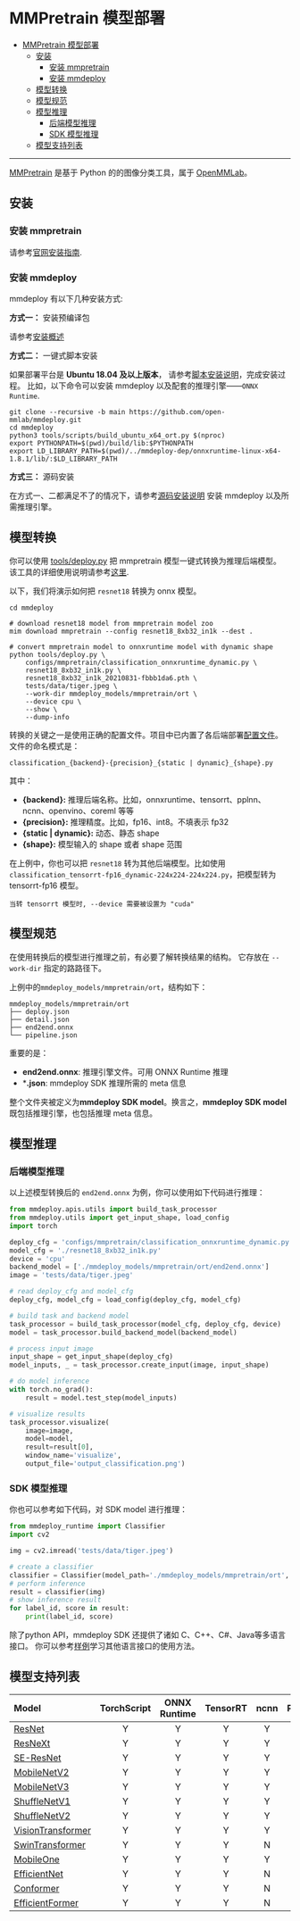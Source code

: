 # MMPretrain 模型部署

- [MMPretrain 模型部署](#mmpretrain-模型部署)
  - [安装](#安装)
    - [安装 mmpretrain](#安装-mmpretrain)
    - [安装 mmdeploy](#安装-mmdeploy)
  - [模型转换](#模型转换)
  - [模型规范](#模型规范)
  - [模型推理](#模型推理)
    - [后端模型推理](#后端模型推理)
    - [SDK 模型推理](#sdk-模型推理)
  - [模型支持列表](#模型支持列表)

______________________________________________________________________

[MMPretrain](https://github.com/open-mmlab/mmpretrain.git) 是基于 Python 的的图像分类工具，属于 [OpenMMLab](https://openmmlab.com)。

## 安装

### 安装 mmpretrain

请参考[官网安装指南](https://github.com/open-mmlab/mmpretrain/tree/main#installation).

### 安装 mmdeploy

mmdeploy 有以下几种安装方式:

**方式一：** 安装预编译包

请参考[安装概述](https://mmdeploy.readthedocs.io/zh_CN/latest/get_started.html#mmdeploy)

**方式二：** 一键式脚本安装

如果部署平台是 **Ubuntu 18.04 及以上版本**， 请参考[脚本安装说明](../01-how-to-build/build_from_script.md)，完成安装过程。
比如，以下命令可以安装 mmdeploy 以及配套的推理引擎——`ONNX Runtime`.

```shell
git clone --recursive -b main https://github.com/open-mmlab/mmdeploy.git
cd mmdeploy
python3 tools/scripts/build_ubuntu_x64_ort.py $(nproc)
export PYTHONPATH=$(pwd)/build/lib:$PYTHONPATH
export LD_LIBRARY_PATH=$(pwd)/../mmdeploy-dep/onnxruntime-linux-x64-1.8.1/lib/:$LD_LIBRARY_PATH
```

**方式三：** 源码安装

在方式一、二都满足不了的情况下，请参考[源码安装说明](../01-how-to-build/build_from_source.md) 安装 mmdeploy 以及所需推理引擎。

## 模型转换

你可以使用 [tools/deploy.py](https://github.com/open-mmlab/mmdeploy/tree/main/tools/deploy.py) 把 mmpretrain 模型一键式转换为推理后端模型。
该工具的详细使用说明请参考[这里](https://github.com/open-mmlab/mmdeploy/tree/main/docs/zh_cn/02-how-to-run/convert_model.md#使用方法).

以下，我们将演示如何把 `resnet18` 转换为 onnx 模型。

```shell
cd mmdeploy

# download resnet18 model from mmpretrain model zoo
mim download mmpretrain --config resnet18_8xb32_in1k --dest .

# convert mmpretrain model to onnxruntime model with dynamic shape
python tools/deploy.py \
    configs/mmpretrain/classification_onnxruntime_dynamic.py \
    resnet18_8xb32_in1k.py \
    resnet18_8xb32_in1k_20210831-fbbb1da6.pth \
    tests/data/tiger.jpeg \
    --work-dir mmdeploy_models/mmpretrain/ort \
    --device cpu \
    --show \
    --dump-info
```

转换的关键之一是使用正确的配置文件。项目中已内置了各后端部署[配置文件](https://github.com/open-mmlab/mmdeploy/tree/main/configs/mmpretrain)。
文件的命名模式是：

```
classification_{backend}-{precision}_{static | dynamic}_{shape}.py
```

其中：

- **{backend}:** 推理后端名称。比如，onnxruntime、tensorrt、pplnn、ncnn、openvino、coreml 等等
- **{precision}:** 推理精度。比如，fp16、int8。不填表示 fp32
- **{static | dynamic}:** 动态、静态 shape
- **{shape}:** 模型输入的 shape 或者 shape 范围

在上例中，你也可以把 `resnet18` 转为其他后端模型。比如使用`classification_tensorrt-fp16_dynamic-224x224-224x224.py`，把模型转为 tensorrt-fp16 模型。

```{tip}
当转 tensorrt 模型时, --device 需要被设置为 "cuda"
```

## 模型规范

在使用转换后的模型进行推理之前，有必要了解转换结果的结构。 它存放在 `--work-dir` 指定的路路径下。

上例中的`mmdeploy_models/mmpretrain/ort`，结构如下：

```
mmdeploy_models/mmpretrain/ort
├── deploy.json
├── detail.json
├── end2end.onnx
└── pipeline.json
```

重要的是：

- **end2end.onnx**: 推理引擎文件。可用 ONNX Runtime 推理
- \***.json**:  mmdeploy SDK 推理所需的 meta 信息

整个文件夹被定义为**mmdeploy SDK model**。换言之，**mmdeploy SDK model**既包括推理引擎，也包括推理 meta 信息。

## 模型推理

### 后端模型推理

以上述模型转换后的 `end2end.onnx` 为例，你可以使用如下代码进行推理：

```python
from mmdeploy.apis.utils import build_task_processor
from mmdeploy.utils import get_input_shape, load_config
import torch

deploy_cfg = 'configs/mmpretrain/classification_onnxruntime_dynamic.py'
model_cfg = './resnet18_8xb32_in1k.py'
device = 'cpu'
backend_model = ['./mmdeploy_models/mmpretrain/ort/end2end.onnx']
image = 'tests/data/tiger.jpeg'

# read deploy_cfg and model_cfg
deploy_cfg, model_cfg = load_config(deploy_cfg, model_cfg)

# build task and backend model
task_processor = build_task_processor(model_cfg, deploy_cfg, device)
model = task_processor.build_backend_model(backend_model)

# process input image
input_shape = get_input_shape(deploy_cfg)
model_inputs, _ = task_processor.create_input(image, input_shape)

# do model inference
with torch.no_grad():
    result = model.test_step(model_inputs)

# visualize results
task_processor.visualize(
    image=image,
    model=model,
    result=result[0],
    window_name='visualize',
    output_file='output_classification.png')
```

### SDK 模型推理

你也可以参考如下代码，对 SDK model 进行推理：

```python
from mmdeploy_runtime import Classifier
import cv2

img = cv2.imread('tests/data/tiger.jpeg')

# create a classifier
classifier = Classifier(model_path='./mmdeploy_models/mmpretrain/ort', device_name='cpu', device_id=0)
# perform inference
result = classifier(img)
# show inference result
for label_id, score in result:
    print(label_id, score)
```

除了python API，mmdeploy SDK 还提供了诸如 C、C++、C#、Java等多语言接口。
你可以参考[样例](https://github.com/open-mmlab/mmdeploy/tree/main/demo)学习其他语言接口的使用方法。

## 模型支持列表

| Model                                                                                              | TorchScript | ONNX Runtime | TensorRT | ncnn | PPLNN | OpenVINO |
| :------------------------------------------------------------------------------------------------- | :---------: | :----------: | :------: | :--: | :---: | :------: |
| [ResNet](https://github.com/open-mmlab/mmpretrain/tree/main/configs/resnet)                        |      Y      |      Y       |    Y     |  Y   |   Y   |    Y     |
| [ResNeXt](https://github.com/open-mmlab/mmpretrain/tree/main/configs/resnext)                      |      Y      |      Y       |    Y     |  Y   |   Y   |    Y     |
| [SE-ResNet](https://github.com/open-mmlab/mmpretrain/tree/main/configs/seresnet)                   |      Y      |      Y       |    Y     |  Y   |   Y   |    Y     |
| [MobileNetV2](https://github.com/open-mmlab/mmpretrain/tree/main/configs/mobilenet_v2)             |      Y      |      Y       |    Y     |  Y   |   Y   |    Y     |
| [MobileNetV3](https://github.com/open-mmlab/mmpretrain/tree/main/configs/mobilenet_v3)             |      Y      |      Y       |    Y     |  Y   |   ?   |    Y     |
| [ShuffleNetV1](https://github.com/open-mmlab/mmpretrain/tree/main/configs/shufflenet_v1)           |      Y      |      Y       |    Y     |  Y   |   Y   |    Y     |
| [ShuffleNetV2](https://github.com/open-mmlab/mmpretrain/tree/main/configs/shufflenet_v2)           |      Y      |      Y       |    Y     |  Y   |   Y   |    Y     |
| [VisionTransformer](https://github.com/open-mmlab/mmpretrain/tree/main/configs/vision_transformer) |      Y      |      Y       |    Y     |  Y   |   ?   |    Y     |
| [SwinTransformer](https://github.com/open-mmlab/mmpretrain/tree/main/configs/swin_transformer)     |      Y      |      Y       |    Y     |  N   |   ?   |    Y     |
| [MobileOne](https://github.com/open-mmlab/mmpretrain/tree/main/configs/mobileone)                  |      Y      |      Y       |    Y     |  Y   |   ?   |    Y     |
| [EfficientNet](https://github.com/open-mmlab/mmpretrain/tree/main/configs/efficientnet)            |      Y      |      Y       |    Y     |  N   |   ?   |    Y     |
| [Conformer](https://github.com/open-mmlab/mmpretrain/tree/main/configs/conformer)                  |      Y      |      Y       |    Y     |  N   |   ?   |    Y     |
| [EfficientFormer](https://github.com/open-mmlab/mmpretrain/tree/main/configs/efficientformer)      |      Y      |      Y       |    Y     |  N   |   ?   |    Y     |
